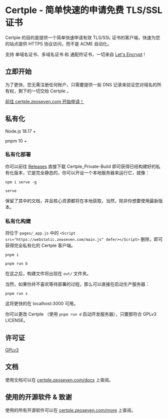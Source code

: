 # Certple - 简单快速的申请免费 TLS/SSL 证书

Certple 的目的是提供一个简单快速申请有效 TLS/SSL 证书的客户端，快速为您的站点提供 HTTPS 协议访问，而不是 ACME 自动化。

支持 单域名证书、多域名证书 和 通配符证书，一切来自 <a href="https://letsencrypt.org/">Let's Encrypt</a> !

## 立即开始

为了更快，您无需注册任何账户，只需要提供一些 DNS 记录来验证您对域名的所有权，剩下的一切交给 Certple 。

<a href="https://certple.zeoseven.com/home/#开始">前往 certple.zeoseven.com 开始申请！</a>

## 私有化

Node.js 18.17 +

pnpm 10 +

### 私有化部署

你可以前往 <a href="https://github.com/zeoseven/certple/releases">Releases</a> 直接下载 Certple_Private-Build 即可获得已经构建好的私有化版本，它是完全静态的，你可以开设一个本地服务器来运行它，就像：

```
npm i serve -g
```

```
serve
```

保留了其中的文档，并且核心资源都将在本地获取，当然，除非你想要使用最新版本。

### 私有化构建

将位于 `pages/_app.js` 中的 `<Script src="https://webstatic.zeoseven.com/main.js" defer></Script>` 删除，即可获得完全私有化的 Certple 客户端。

```
pnpm i
```

```
pnpm run b
```
在这之后，构建文件将出现在 `out/` 文件夹。

当然，如果你并不喜欢等待部署的过程，那么可以直接在启动生产服务器：
```
pnpm run s
```
这将更快的在 localhost:3000 可用。

你可以更改 Certple （使用 `pnpm run d` 启动开发服务器），只要那符合 GPLv3 LICENSE。

## 许可证

<a href="https://github.com/zeoseven/certple/blob/main/LICENSE">GPLv3</a>

## 文档

使用文档可以在 <a href="https://certple.zeoseven.com/docs/">certple.zeoseven.com/docs</a> 上查阅。

## 使用的开源软件 & 致谢

使用的所有开源软件可以在 <a href="https://certple.zeoseven.com/more/">certple.zeoseven.com/more</a> 上查阅。

